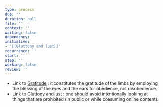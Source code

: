 ```yaml
---
type: process
due: ''
duration: null
file: ''
context: ''
waiting: false
dependency: ''
initiative:
- '[[Gluttony and lust]]'
recurrence: ''
start: ''
step: ''
working: false
review: ''
---
```


- Link to [Gratitude](docs/sidebar1/Initiatives/good%20traits/Gratitude.md) : it constitutes the gratitude of the limbs by employing the blessing of the eyes and the ears for obedience, not disobedience.
- Link to [Gluttony and lust](docs/sidebar1/Initiatives/bad%20traits/Gluttony%20and%20lust.md) : one should avoid intentionally looking at things that are prohibited (in public or while consuming online content).